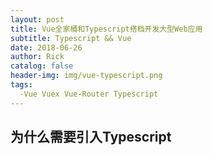 ```yaml
---
layout: post
title: Vue全家桶和Typescript搭档开发大型Web应用
subtitle: Typescript && Vue
date: 2018-06-26
author: Rick
catalog: false
header-img: img/vue-typescript.png
tags:
  -Vue Vuex Vue-Router Typescript
---
```


## 为什么需要引入Typescript
